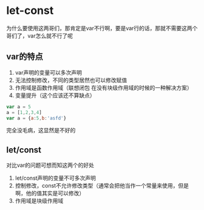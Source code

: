 # let-const
为什么要使用这两哥们，那肯定是var不行啊，要是var行的话，那就不需要这两个哥们了，var怎么就不行了呢

## var的特点
  1. var声明的变量可以多次声明
  2. 无法控制修改，不同的类型居然也可以修改赋值
  3. 作用域是函数作用域（联想闭包 在没有块级作用域的时候的一种解决方案）
  4. 变量提升（这个应该还不算缺点）

  ```js
  var a = 5
  a = [1,2,3,4]
  var a = {a:5,b:'asfd'}
  ```
  完全没毛病，这显然是不好的

## let/const
对比var的问题可想而知这两个的好处
1. let/const声明的变量不可多次声明
2. 控制修改，const不允许修改类型（通常会把他当作一个常量来使用，但是啊，他的值其实是可以修改）
3. 作用域是块级作用域

<back-to-top />

